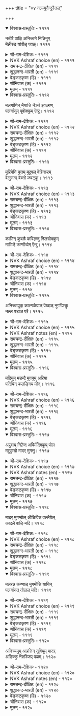 +++
title = "०४ नलम्बुनैन्दुरैत्तल्"

+++


<details open><summary>विश्वास-प्रस्तुतिः - ११११</summary>

नन्नीरै वाऴि अनिच्चमे निन्निनुम्  
मॆन्नीरळ् यांवीऴ् पवळ्।      ११११
</details>

<details><summary>श्री-राम-देशिकः - ११११</summary>

सुमेषु मृदु त्व हि शिराष! विजया मव ।  
वत्तोऽपि मार्दवयुता मत्प्रिया, गर्वमुत्सृज ॥ ११११॥
</details>

<details><summary>NVK Ashraf choice (en) - ११११</summary>

११११
Hail thee, aniccham, the soft flower!
The damsel I dote is softer than thee! *
(J. Narayanaswamy)
</details>

<details><summary>रामचन्द्र-दीक्षितः (en) - ११११</summary>

1111 naṉṉīrai vāḻi aṉiccamē niṉṉiṉum  
meṉṉīraḷ yāmvīḻ pavaḷ.

1111\. O aniccam flower, the best and softest of all flowers, may you be blest; but do not forget that my lady is yet more tender.  
</details>

<details><summary>शुद्धानन्द-भारती (en) - ११११</summary>

1\. நன்னீரை வாழி அனிச்சமே நின்னினும்  
மென்னீரள் யாம்வீழ் பவள்.  
Soft blessed anicha flower, hail  
On whom I dote is softer still.        1111  
</details>

<details><summary>वेङ्कटकृष्ण (हि) - ११११</summary>

1111
रे अनिच्च तू धन्य है, तू है कोमल प्राण ।  
मेरी जो है प्रियतमा, तुझसे मृदुतर जान ॥
</details>

<details><summary>श्रीनिवास (क) - ११११</summary>

1111. कोमल स्वभावद अनिच्चॆ हूवे नी बाळु! नानु प्रीतिसुव कोमलॆ निनगिन्तलू सुकुमार स्वभावदवळु.

</details>

<details><summary>मूलम् - ११११</summary>

नऩ्ऩीरै वाऴि अऩिच्चमे निऩ्ऩिऩुम्
मॆऩ्ऩीरळ् यांवीऴ् पवळ्। ११११
</details>

<details open><summary>विश्वास-प्रस्तुतिः - १११२</summary>

मलर्गाणिन् मैयात्ति नॆञ्जे इवळ्गण्  
पलर्गाणुम् पूवॊक्कुम् ऎऩ्ऱु।       १११२
</details>

<details><summary>श्री-राम-देशिकः - १११२</summary>

निकदृश्ग्टकुसुमसाम्यमस्यास्तु नेत्रयोः ।  
वस्तीति किं धिया चित्त! दृष्ट्वा पुष्पाणि मुह्यसि ॥ १११२॥
</details>

<details><summary>NVK Ashraf choice (en) - १११२</summary>

१११२
O heart, why get distracted seeing common flowers
And match them with her eyes! *
(P.S. Sundaram), (V.V.S. Aiyar)
</details>

<details><summary>रामचन्द्र-दीक्षितः (en) - १११२</summary>

1112 malarkāṇiṉ maiyātti neñcē ivaḷkaṇ  
palarkāṇum pūvokkum eṉṟu.

1112\. O Mind, when you behold flowers you think that your beloved’s eyes are like these and pine away.  
</details>

<details><summary>शुद्धानन्द-भारती (en) - १११२</summary>

2\. மலர்காணின் மையாத்தி நெஞ்சே இவள்கண்  
பலர்காணும் பூவொக்கும் என்று.  
You can't liken flowers by many eyed,  
To her bright eyes, O mind dismayed.        1112  
</details>

<details><summary>वेङ्कटकृष्ण (हि) - १११२</summary>

1112
बहु-जन-दृष्ट सुमन सदृश, इसके दृग को मान ।  
रे मन यदि देखो सुमन, तुम हो भ्रमित अजान ॥
</details>

<details><summary>श्रीनिवास (क) - १११२</summary>

1112. इवळ कण्णुगळु हलवरु कण्डु सन्तस पडुव हूगळन्नु होलुवुदॆन्दु भाविसि, आ हूगळन्नु कण्डाग गॊन्दलक्कीडागुवॆयल्ल ओ मनस्सॆ!

</details>

<details><summary>मूलम् - १११२</summary>

मलर्गाणिऩ् मैयात्ति नॆञ्जे इवळ्गण्
पलर्गाणुम् पूवॊक्कुम् ऎऩ्ऱु। १११२
</details>

<details open><summary>विश्वास-प्रस्तुतिः - १११३</summary>

मुऱिमेनि मुत्तम् मुऱुवल् वॆऱिनाऱ्ऱम्  
वेलुण्गण् वेय्त्तो ळवट्कु।       १११३
</details>

<details><summary>श्री-राम-देशिकः - १११३</summary>

देहस्तु चिकुरस्तस्याः चक्षुषी शूलरूपिणी ।  
मुक्ता दन्ताश्चारुगन्धः करौ वंशानुकारिणौ ॥ १११३॥
</details>

<details><summary>NVK Ashraf choice (en) - १११३</summary>

१११३
She has a slender frame, pearly smile, fragrant breath,
Lancet eyes and bamboo shoulders. *
(K. Kannan), (J. Narayanaswamy)
</details>

<details><summary>रामचन्द्र-दीक्षितः (en) - १११३</summary>

1113 muṟimēṉi muttam muṟuval veṟināṟṟam  
vēluṇkaṇ vēyttōḷ avaṭku.

1113\. Her body is of rich gold, her teeth pearls. She is fragrant, her eyes dart forth glances like a lance, her shoulders gently curve as the bamboo. O! what a varied charm my beloved has!  
</details>

<details><summary>शुद्धानन्द-भारती (en) - १११३</summary>

3\. முறிமேனி முத்தம் முறுவல் வெறிநாற்றம்  
வேலுண்கண் வேய்த்தோ ளவட்கு.  
The bamboo-shouldered has pearl-like smiles  
Fragrant breath and lance-like eyes.        1113  
</details>

<details><summary>वेङ्कटकृष्ण (हि) - १११३</summary>

1113
पल्लव तन, मोती रदन, प्राकृत गंध सुगंध ।  
भाला कजरारा नयन, जिसके बाँस-स्कंध ॥
</details>

<details><summary>श्रीनिवास (क) - १११३</summary>

1113. बिदिरिनन्थ तोळुगळुळ्ळ ई ऎळॆवॆण्णिगॆ, तळिरिनन्थ ऒडलु मुत्तिनन्थ हल्लु, सुवासनॆयुळ्ळ उसिरु, शूलदन्तॆ (चुचुव) काडिगॆगण्णु.

</details>

<details><summary>मूलम् - १११३</summary>

मुऱिमेऩि मुत्तम् मुऱुवल् वॆऱिनाऱ्ऱम्
वेलुण्गण् वेय्त्तो ळवट्कु। १११३
</details>

<details open><summary>विश्वास-प्रस्तुतिः - १११४</summary>

काणिन् कुवळै कविऴ्न्दु निलन्नोक्कुम्  
माणिऴै कण्णॊव्वेम् ऎऩ्ऱु।       १११४
</details>

<details><summary>श्री-राम-देशिकः - १११४</summary>

अस्यास्तु चक्षुषा साम्यं न लब्धमिति लज्ज या ।  
नतं कुवलयं भूमिं दश्येद्, दृष्टिं लभेत चेत् ॥ १११४॥
</details>

<details><summary>NVK Ashraf choice (en) - १११४</summary>

१११४
Unable to match the eyes of this jewel,
Lilies droop down earthwards in shame.
(K. Kannan), (K. Krishnaswamy & Vijaya Ramkumar)
</details>

<details><summary>रामचन्द्र-दीक्षितः (en) - १११४</summary>

1114 kāṇiṉ kuvaḷai kaviḻntu nilaṉnōkkum  
māṇiḻai kaṇṇovvēm eṉṟu.

1114\. The kundalai flower hangs down in shame before the eyes of my tastefully adorned lady-love.  
</details>

<details><summary>शुद्धानन्द-भारती (en) - १११४</summary>

4\. காணின் குவளை கவிழ்ந்து நிலன்நோக்கும்  
மாணிழை கண்ணொவ்வேம் என்று.  
Lily droops down to ground and says  
I can't equal the jewelled-one's eyes.        1114  
</details>

<details><summary>वेङ्कटकृष्ण (हि) - १११४</summary>

1114
कुवलय दल यदि देखता, सोच झुका कर सीस ।  
इसके दृग सम हम नहीं, होती उसको खीस ॥
</details>

<details><summary>श्रीनिवास (क) - १११४</summary>

1114. कुवलय पुष्पक्कॆ नोडुव कण्णुगळिद्दरॆ, इवळन्नु कण्डु “ई चॆलुवॆय कण्णुगळिगॆ सरिदॊरॆयागलारॆनॆ” ऎन्दु नाचि तलॆतग्गिसि नॆलवन्नु नोडुवुदु.

</details>

<details><summary>मूलम् - १११४</summary>

काणिऩ् कुवळै कविऴ्न्दु निलऩ्नोक्कुम्
माणिऴै कण्णॊव्वेम् ऎऩ्ऱु। १११४
</details>

<details open><summary>विश्वास-प्रस्तुतिः - १११५</summary>

अनिच्चप्पूक् काल्गळैयाळ् पॆय्दाळ् नुगप्पिऱ्कु  
नल्ल पडाअ पऱै।       १११५
</details>

<details><summary>श्री-राम-देशिकः - १११५</summary>

मृदुकाये नालयुक्तं सा शिरीपमधारयत् ।  
नालाभाराद्भग्नमध्यमभूदशुभनादनम् ॥ १११५॥
</details>

<details><summary>NVK Ashraf choice (en) - १११५</summary>

१११५
The solemn drums will blare if her waist is crushed
By the aniccham she wore with its stalk. *
(J. Narayanaswamy)
</details>

<details><summary>NVK Ashraf notes (en) - १११५</summary>

१११५. aniccham – a flower known for its delicate nature. The idea here is that a woman’s waist is so delicate that it can’t even bear the weight of a delicate flower like aniccham if it is worn without removing its stalk.
</details>

<details><summary>रामचन्द्र-दीक्षितः (en) - १११५</summary>

1115 aṉiccappūk kālkaḷaiyāḷ peytāḷ nucuppiṟku  
nalla paṭāa paṟai.

1115\. She decks herself with aniccam flowers without removing the stalks. It is the death-knell of her slender waist.  
</details>

<details><summary>शुद्धानन्द-भारती (en) - १११५</summary>

5\. அனிச்சப்பூக் கால்களையாள் பெய்தாள் நுசுப்பிற்கு  
நல்ல படாஅ பறை.  
Anicha flower with stem she wears  
To her breaking waist sad-drum-blares!        1115  
</details>

<details><summary>वेङ्कटकृष्ण (हि) - १११५</summary>

1115
धारण किया अनिच्च को, बिना निकाले वृन्त ।  
इसकी कटि हिन ना बजे, मंगल बाजा-वृन्द ॥
</details>

<details><summary>श्रीनिवास (क) - १११५</summary>

1115. ई चॆलुव तन्न सुकुमारतॆयन्नु अरियदॆ काण्डदॊडनॆ अनिच्च हूवन्नु मुडियल्लि मुडिदुकॊण्डळु ; अदरिन्द अवळ सुकुमार नडुवु बाडि सॊरगितु. अदरिन्द मङ्गळ वाद्यवु मॊळगलिल्ल.

</details>

<details><summary>मूलम् - १११५</summary>

अऩिच्चप्पूक् काल्गळैयाळ् पॆय्दाळ् नुगप्पिऱ्कु
नल्ल पडाअ पऱै। १११५
</details>

<details open><summary>विश्वास-प्रस्तुतिः - १११६</summary>

मदियुम् मडन्दै मुगनुम् अऱिया  
पदियिन् कलङ्गिय मीन्।       १११६
</details>

<details><summary>श्री-राम-देशिकः - १११६</summary>

नारीमुखनिशानाथमेदज्ञानविवर्जिताः ।  
दिवि ताराः स्वप्रदेशाद् भ्रान्ताः किन्तु भ्रमन्त्यहो ॥ १११६॥
</details>

<details><summary>NVK Ashraf choice (en) - १११६</summary>

१११६
The perplexed stars are all over the place,
Unable to tell the moon from her face.
(N.V.K. Ashraf), (P.S. Sundaram)
</details>

<details><summary>रामचन्द्र-दीक्षितः (en) - १११६</summary>

1116 matiyum maṭantai mukaṉum aṟiyā  
patiyiṉ kalaṅkiya mīṉ.

1116\. Even the stars of heaven veer their usual courses mistaking my lady’s face for their queen moon.  
</details>

<details><summary>शुद्धानन्द-भारती (en) - १११६</summary>

6\. மதியும் மடந்தை முகனும் அறியா  
பதியின் கலங்கிய மீன்.  
Stars are confused to know which is  
The moon and which is woman's face.        1116  
</details>

<details><summary>वेङ्कटकृष्ण (हि) - १११६</summary>

1116
महिला मुख औ’ चन्द्र में, उड्डगण भेद न जान ।  
निज कक्षा से छूट कर, होते चलायमान ॥
</details>

<details><summary>श्रीनिवास (क) - १११६</summary>

1116. चन्द्रनन्नू, ई ऎळॆवॆण्णिन मुखवन्नू निर्णायिसलारदॆ तारॆगळु नॆलॆतप्पि परिभ्रमितगॊण्डिवॆ.

</details>

<details><summary>मूलम् - १११६</summary>

मदियुम् मडन्दै मुगऩुम् अऱिया
पदियिऩ् कलङ्गिय मीऩ्। १११६
</details>

<details open><summary>विश्वास-प्रस्तुतिः - १११७</summary>

अऱुवाय् निऱैन्द अविर्मदिक्कुप् पोल  
मऱुवुण्डो मादर् मुगत्तु।       १११७
</details>

<details><summary>श्री-राम-देशिकः - १११७</summary>

आदौ नष्टकलश्चन्द्रः पुनः प्राप्नोति यः कलाः ।  
कलङ्कस्तद्गतो नारीवदने किन्तु वर्तते ॥ १११७॥
</details>

<details><summary>NVK Ashraf choice (en) - १११७</summary>

१११७
Are there spots on my love’s face
Like the spots on the shining moon?
(N.V.K. Ashraf), ( Shuddhananda Bharatiar)
</details>

<details><summary>NVK Ashraf notes (en) - १११७</summary>

१११७. This couplet may look simple but has been translated differently. The word “अऱुवाय्” has been usually taken to mean “variable, changing or inconstant” [(P.S. Sundaram), ( Shuddhananda Bharatiar)] and thereby interpreted by many as “waning and waxing moon” [(J. Narayanaswamy), (K. Kannan), (G.U. Pope), (M.S. Poornalingam Pillai)]. However, the very next word “निऱैन्द” [which means “filled with”] clearly implies that this word means the ‘spots or craters’ on the moon [“अऱु” can mean “break, crack, split” and “वाय्” “mouth”]. Though the couplets in Kural are usually discrete and independent of each other, there are occasions – especially in division “LOVE” – where the succeeding ones appear in sequence [chapter १३२ is a fine example]. Here it appears that the preceding couplet १११६ compares the lady’s face to the moon, with even the stars being unable to differentiate the two. This couplet takes the love’s face a step further and attempts to differentiate the two. Perhaps this is what is implied here: “Even the shining moon has spots of craters, but none on my love’s face”. Commentator Manakkudavar’s gives a fitting explanation. He says: “इवळ् मुगत्तु मऱुविल्लै यादलान्, अदु मदियोडु ऒव्वादु ऎऩ्ऱु कूऱियदु”.
</details>

<details><summary>रामचन्द्र-दीक्षितः (en) - १११७</summary>

1117 aṟuvāy niṟainta avirmatikkup pōla  
maṟuvuṇṭō mātar mukattu.

1117\. Is there a dark spot on the face of my lady-love as on the shining moon which waxes and wanes?  
</details>

<details><summary>शुद्धानन्द-भारती (en) - १११७</summary>

7\. அறுவாய் நிறைந்த அவிர்மதிக்குப் போல  
மறுவுண்டோ மாதர் முகத்து.  
Are there spots on the lady's face  
Just as in moon that changes phase?        1117  
</details>

<details><summary>वेङ्कटकृष्ण (हि) - १११७</summary>

1117
क्षय पाकर फिर पूर्ण हो, शोभित रहा मयंक ।  
इस नारी के वदन पर, रहता कहाँ कलंक ॥
</details>

<details><summary>श्रीनिवास (क) - १११७</summary>

1117. मॊदलु क्षयिसि आमेलॆ तुम्बिकॊण्डु बॆळगुव चन्द्रनल्लिरुवन्तॆ ई हॆण्णिन मुखदल्लि कळङ्कवुण्टॆ?

</details>

<details><summary>मूलम् - १११७</summary>

अऱुवाय् निऱैन्द अविर्मदिक्कुप् पोल
मऱुवुण्डो मादर् मुगत्तु। १११७
</details>

<details open><summary>विश्वास-प्रस्तुतिः - १११८</summary>

मादर् मुगम्बोल् ऒळिविड वल्लैयेल्  
कादलै वाऴि मदि।       १११८
</details>

<details><summary>श्री-राम-देशिकः - १११८</summary>

यदि त्वं मुखवत्त्वस्याः शोभां चन्द्र! वहेस्तदा ।  
मत्प्रीतिपात्रं त्वं मूयाः सर्वदा विजयी भव ॥ १११८॥
</details>

<details><summary>NVK Ashraf choice (en) - १११८</summary>

१११८
Hail O moon! If you could also shine as my love’s face,
You too I shall love. *
(P.S. Sundaram)
</details>

<details><summary>रामचन्द्र-दीक्षितः (en) - १११८</summary>

1118 mātar mukampōl oḷiviṭa vallaiyēl  
kātalai vāḻi mati.

1118\. Blest indeed are you. Moon! If you will be resplendent without a spot even as the face of my lady, I shall love you with all my heart.  
</details>

<details><summary>शुद्धानन्द-भारती (en) - १११८</summary>

8\. மாதர் முகம்போல் ஒளிவிட வல்லையேல்  
காதலை வாழி மதி.  
Like my lady's face if you shine  
All my love to you; hail O moon!        1118  
</details>

<details><summary>वेङ्कटकृष्ण (हि) - १११८</summary>

1118
इस नारी के वदन सम, चमक सके तो चाँद ।  
प्रेम-पात्र मेरा बने, चिरजीवी रह चाँद ॥
</details>

<details><summary>श्रीनिवास (क) - १११८</summary>

1118. चन्द्रने, नीनु वर्धिसु! ई बॆडगिय मुखदन्तॆ नीनू बॆळगबल्लॆयादरॆ नीनू नन्न प्रीति पात्रनागुवॆ.

</details>

<details><summary>मूलम् - १११८</summary>

मादर् मुगम्बोल् ऒळिविड वल्लैयेल्
कादलै वाऴि मदि। १११८
</details>

<details open><summary>विश्वास-प्रस्तुतिः - १११९</summary>

मलरन्न कण्णाळ् मुगमॊत्ति यायिन्  
पलर्गाणत् तोऩ्ऱल् मदि।       १११९
</details>

<details><summary>श्री-राम-देशिकः - १११९</summary>

अस्याः कुसुमनेत्राया मुखसाम्यं यदीच्छसि ।  
हे चन्द्र! सर्वदृश्यस्त्वं तदा मा तिष्ठ सर्वदा ॥ १११९॥
</details>

<details><summary>NVK Ashraf choice (en) - १११९</summary>

१११९
O moon, if you imitate my flower-eyed jewel’s face,
Stop revealing thyself to all.
(N.V.K. Ashraf)
</details>

<details><summary>रामचन्द्र-दीक्षितः (en) - १११९</summary>

1119 malaraṉṉa kaṇṇāḷ mukamotti yāyiṉ  
palarkāṇat tōṉṟal mati.

1119\. Moon, if you wish to equal the face of my lady then hide yourself from this world.  
</details>

<details><summary>शुद्धानन्द-भारती (en) - १११९</summary>

9\. மலர்ன்ன கண்ணாள் முகமொத்தி யாயின்  
பலர்காணத் தோன்றல் மதி.  
Like the face of my flower-eyed one  
If you look, then shine alone O moon!        1119  
</details>

<details><summary>वेङ्कटकृष्ण (हि) - १११९</summary>

1119
सुमन-नयन युत वदन सम, यदि होने की चाह ।  
सबके सम्मुख चन्द्र तू चमक न बेपरवाह ॥
</details>

<details><summary>श्रीनिवास (क) - १११९</summary>

1119. ओ चन्द्रने, अलरनेत्रयाद ई ऎळॆवॆण्णिन मुखवन्नु नीनु होलबयसुवुदादरॆ, इतररु निन्नन्नु काणुवन्तॆ तोरिकॊळ्ळबेड. निन्न सुन्दर वदनवु ननगॆ मात्र मीसरागिरलि.

</details>

<details><summary>मूलम् - १११९</summary>

मलरऩ्ऩ कण्णाळ् मुगमॊत्ति यायिऩ्
पलर्गाणत् तोऩ्ऱल् मदि। १११९
</details>

<details open><summary>विश्वास-प्रस्तुतिः - ११२०</summary>

अनिच्चमुम् अन्नत्तिन् तूवियुम् मादर्  
अडिक्कु नॆरुञ्जिप् पऴम्।       ११२०
</details>

<details><summary>श्री-राम-देशिकः - ११२०</summary>

शिरीषकुसमं हंसपक्षौ चेत्युभयं भुवि ।  
स्त्रीपादमार्दवे दृष्टे नूनं स्यात्यण्टकोपमम् ॥ ११२०॥
</details>

<details><summary>NVK Ashraf choice (en) - ११२०</summary>

११२०
Even aniccham flower and swan's down
Are as nerunji fruit to my maidens’ feet. *
(V.V.S. Aiyar)
</details>

<details><summary>NVK Ashraf notes (en) - ११२०</summary>

११२०. Simply, it means: “Even flower petals and down feathers are prickly to my damsel’s feet”. Flower aniccham is known for its softness and the fruit nerunji for its thorns.
</details>

<details><summary>रामचन्द्र-दीक्षितः (en) - ११२०</summary>

1120 aṉiccamum aṉṉattiṉ tūviyum mātar  
aṭikku neruñcip paḻam.

1120\. The soft aniccam flower and the down of the swan are but thistles before the soft feet of my lady.  
</details>

<details><summary>शुद्धानन्द-भारती (en) - ११२०</summary>

10\. அனிச்சமும் அன்னத்தின் தூவியும் மாதர்  
அடிக்கு நெருஞ்சிப் பழம்.  
The soft flower and the swan's down are  
Like nettles to the feet of the fair.        1120  
</details>

<details><summary>वेङ्कटकृष्ण (हि) - ११२०</summary>

1120
मृदु अनिच्च का फूल औ’, हंसी का मृदु तूल ।  
बाला के मृदु पाद हित, रहे गोखरू शूल ॥
</details>

<details><summary>श्रीनिवास (क) - ११२०</summary>

1120. ई कोमलॆय अडिगळिगॆ अनिच्च हूवू, हंसतॊलिकवू नॆरुञ्जॆ मुळ्ळिनन्तॆ इवॆ.
</details>

<details><summary>मूलम् - ११२०</summary>

अऩिच्चमुम् अऩ्ऩत्तिऩ् तूवियुम् मादर्
अडिक्कु नॆरुञ्जिप् पऴम्। ११२०
</details>

